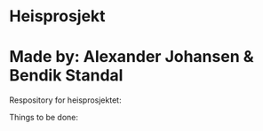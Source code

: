 # Heisprosjekt
# Made by: Alexander Johansen & Bendik Standal


Respository for heisprosjektet:

Things to be done:
